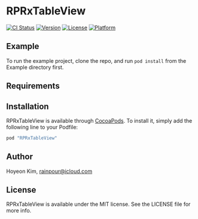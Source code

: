 # RPRxTableView

[![CI Status](http://img.shields.io/travis/rainpour@icloud.com/RPRxTableView.svg?style=flat)](https://travis-ci.org/rainpour@icloud.com/RPRxTableView)
[![Version](https://img.shields.io/cocoapods/v/RPRxTableView.svg?style=flat)](http://cocoapods.org/pods/RPRxTableView)
[![License](https://img.shields.io/cocoapods/l/RPRxTableView.svg?style=flat)](http://cocoapods.org/pods/RPRxTableView)
[![Platform](https://img.shields.io/cocoapods/p/RPRxTableView.svg?style=flat)](http://cocoapods.org/pods/RPRxTableView)

## Example

To run the example project, clone the repo, and run `pod install` from the Example directory first.

## Requirements

## Installation

RPRxTableView is available through [CocoaPods](http://cocoapods.org). To install
it, simply add the following line to your Podfile:

```ruby
pod "RPRxTableView"
```

## Author

Hoyeon Kim, rainpour@icloud.com

## License

RPRxTableView is available under the MIT license. See the LICENSE file for more info.
